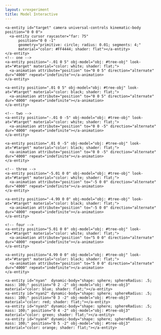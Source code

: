 ```yaml
---
layout: vrexperiment
title: Model Interactive
---
```

<script src="//cdn.rawgit.com/donmccurdy/aframe-extras/v3.3.4/dist/aframe-extras.min.js"></script>
<script src="/scripts/vr_scripts/look-at.js"></script>
<script src="https://rawgit.com/ngokevin/aframe-animation-component/master/dist/aframe-animation-component.min.js"></script>
<script>
/**
 * Rain of Entities component.
 *
 * Creates a spawner on the scene, which periodically generates new entities
 * and drops them from the sky. Objects falling below altitude=0 will be
 * recycled after a few seconds.
 *
 * Requires: physics     , 'animation__color|property: material.color; dir: alternate;dur: 400; loop: true; from: #555 to: #333'

 */
AFRAME.registerComponent('rain-of-entities', {
  schema: {
    tagName:    { default: 'a-entity' },
    components: { default: ['dynamic-body|shape:sphere;sphereRadius:.5;mass:100;', 'force-pushable', 'material|shader:flat;color:'+'red'+';', 'obj-model|obj:#tree-obj3'] },
    maxCount:   { default: 10, min: 0 },
    interval:   { default: 1000, min: 0 },
    lifetime:   { default: 10000, min: 0 }
  },
  init: function () {
    this.boxes = [];
    this.timeout = setInterval(this.spawn.bind(this), this.data.interval);
  },
  spawn: function () {
    if (this.boxes.length >= this.data.maxCount) {
      clearTimeout(this.timeout);
      return;
    }
    var data = this.data,
        box = document.createElement(data.tagName);
    this.boxes.push(box);
    this.el.appendChild(box);
    box.setAttribute('position', this.randomPosition());
  //  box.setAttribute('material', 'color:red;shader:flat;');
    data.components.forEach(function (s) {
      var parts = s.split('|');
      box.setAttribute(parts[0], parts[1] || '');
    });
    // Recycling is important, kids.
    setInterval(function () {
      if (box.body.position.y > 0) return;
      box.body.position.copy(this.randomPosition());
      box.body.velocity.set(0,0,0);
    }.bind(this), this.data.lifetime);
  },
  randomPosition: function () {
    return {x: Math.random() * 10 - 5, y: 10, z: Math.random() * 10 - 5};
  }
  /*randomColor: function () {
    return {'#'+(0x1000000+(Math.random())*0xffffff).toString(16).substr(1,6)}
  }*/
});
/**
 * Force Pushable component.
 *
 * Applies behavior to the current entity such that cursor clicks will apply a
 * strong impulse, pushing the entity away from the viewer.
 *
 * Requires: physics
 */
AFRAME.registerComponent('force-pushable', {
  schema: {
    force: { default: 100 }
  },
  init: function () {
    this.pStart = new THREE.Vector3();
    this.sourceEl = this.el.sceneEl.querySelector('[camera]');
    this.el.addEventListener('click', this.forcePush.bind(this));
  },
  forcePush: function () {
    var force,
        el = this.el,
        pStart = this.pStart.copy(this.sourceEl.getAttribute('position'));
    // Compute direction of force, normalize, then scale.
    force = el.body.position.vsub(pStart);
    force.normalize();
    force.scale(this.data.force, force);
    el.body.applyImpulse(force, el.body.position);
  }
});
/**
 * Force Float component.
 *
 * Applies behavior to the scene in which a keypress (default: Spacebar) will
 * temporarily disable gravity and apply a small upward impulse to target
 * entities.
 *
 * Requires: physics
 */
AFRAME.registerComponent('force-float', {
  schema: {
    force:    { default: 1.0 },
    keyCode:  { default: 32 },
    selector: { default: '[force-float-target]' }
  },
  init: function () {
    this.isFloating = false;
    document.addEventListener('keyup', this.onKeyup.bind(this));
  },
  onKeyup: function (e) {
    if (e.keyCode !== this.data.keyCode) return;
    var data = this.data,
        isFloating = this.isFloating,
        physics = this.el.sceneEl.systems.physics,
        targets = this.el.sceneEl.querySelectorAll(data.selector);
    if (isFloating) {
      physics.world.gravity = this.gravity;
    } else {
      // Disable gravity.
      this.gravity = physics.world.gravity;
      physics.world.gravity = new CANNON.Vec3(0, 0, 0);
      // Lift targets slightly.
      targets = [].slice.call(targets).forEach(function (el) {
        var position = new CANNON.Vec3().copy(el.getAttribute('position')),
            impulse = new CANNON.Vec3(
              0.25 * data.force * Math.random(),
              1.00 * data.force * Math.random() + 1.5,
              0.25 * data.force * Math.random()
            );
        el.body.applyImpulse(impulse, position);
      });
    }
    this.isFloating = !isFloating;
  }
});
    </script>

<a-scene rain-of-entities force-float="selector: [force-pushable]" physics="debug: true">
  <a-assets>
    <a-asset-item id="tree-obj" src="/vr_assets/firstlogo.OBJ"></a-asset-item>
    <a-asset-item id="tree-obj2" src="/vr_assets/firstlogo.OBJ"></a-asset-item>
    <a-asset-item id="tree-obj3" src="/vr_assets/firstlogo.OBJ"></a-asset-item>
  <!--  <video id="video" src="/vr_assets/HowToLoose.mp4" autoplay loop></video>-->
  </a-assets>

    <a-entity id="target" camera universal-controls kinematic-body position="0 0 0">
      <a-entity cursor raycaster="far: 75"
          position="0 0 -1"
          geometry="primitive: circle; radius: 0.01; segments: 4;"
          material="color: #FF4444; shader: flat"></a-entity>
    </a-entity>
    <!-- one -->
    <a-entity position="-.01 0 5" obj-model="obj: #tree-obj" look-at="#target" material="color: white; shader: flat;">
      <a-animation attribute="position" to="0 0 5" direction="alternate" dur="4000" repeat="indefinite"></a-animation>
    </a-entity>

    <a-entity position=".01 0 5" obj-model="obj: #tree-obj" look-at="#target" material="color: black; shader: flat;">
      <a-animation attribute="position" to="0 0 5" direction="alternate" dur="4000" repeat="indefinite"></a-animation>
    </a-entity>

    <!-- two -->
    <a-entity position="-.01 0 -5" obj-model="obj: #tree-obj" look-at="#target" material="color: white; shader: flat;">
      <a-animation attribute="position" to="0 0 -5" direction="alternate" dur="4000" repeat="indefinite"></a-animation>
    </a-entity>

    <a-entity position=".01 0 -5" obj-model="obj: #tree-obj" look-at="#target" material="color: black; shader: flat;">
      <a-animation attribute="position" to="0 0 -5" direction="alternate" dur="4000" repeat="indefinite"></a-animation>
    </a-entity>

    <!-- three -->
    <a-entity position="-5.01 0 0" obj-model="obj: #tree-obj" look-at="#target" material="color: white; shader: flat;">
      <a-animation attribute="position" to="-5 0 0" direction="alternate" dur="4000" repeat="indefinite"></a-animation>
    </a-entity>

    <a-entity position="-4.99 0 0" obj-model="obj: #tree-obj" look-at="#target" material="color: black; shader: flat;">
      <a-animation attribute="position" to="-5 0 0" direction="alternate" dur="4000" repeat="indefinite"></a-animation>
    </a-entity>

    <!-- four -->
    <a-entity position="5.01 0 0" obj-model="obj: #tree-obj" look-at="#target" material="color: white; shader: flat;">
      <a-animation attribute="position" to="5 0 0" direction="alternate" dur="4000" repeat="indefinite"></a-animation>
    </a-entity>

    <a-entity position="4.99 0 0" obj-model="obj: #tree-obj" look-at="#target" material="color: black; shader: flat;">
      <a-animation attribute="position" to="5 0 0" direction="alternate" dur="4000" repeat="indefinite"></a-animation>
    </a-entity>

    <a-entity id="nyan"  dynamic-body="shape: sphere; sphereRadius: .5; mass: 100;" position="0 2 -2" obj-model="obj: #tree-obj3" material="color: blue; shader: flat;"></a-entity>
    <a-entity id="nyan2" dynamic-body="shape: sphere; sphereRadius: .5; mass: 100;" position="0 3 -2" obj-model="obj: #tree-obj3" material="color: red; shader: flat;"></a-entity>
    <a-entity id="nyan3" dynamic-body="shape: sphere; sphereRadius: .5; mass: 100;" position="0 4 -2" obj-model="obj: #tree-obj3" material="color: green; shader: flat;"></a-entity>
    <a-entity id="nyan4" dynamic-body="shape: sphere; sphereRadius: .5; mass: 100;" position="0 5 -2" obj-model="obj: #tree-obj3" material="color: orange; shader: flat;"></a-entity>

  <a-light type="ambient" color="#444" intensity="0.1"></a-light>
  <a-cylinder position="0 -2 0" height="0.2" static-body radius="10" material="shader:flat; color:black"></a-cylinder>
  <!--<a-videosphere src="#video" rotation="0 0 0" radius="20"></a-videosphere>-->

  <a-sky color="white"></a-sky>
  <script>
    function playVid() {
      var vid = document.getElementById("video");
      var button = document.getElementById("playvideo");
        vid.play();
        button.className="hidebutton";
    }
      function pauseVid() {
        var vid = document.getElementById("video");
        vid.pause();
    }
  </script>
</a-scene>
